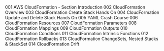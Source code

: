001 AWS CloudFormation - Section Introduction
002 CloudFormation Overview
003 CloudFormation Create Stack Hands On
004 CloudFormation Update and Delete Stack Hands On
005 YAML Crash Course
006 CloudFormation Resources
007 CloudFormation Parameters
008 CloudFormation Mappings
009 CloudFormation Outputs
010 CloudFormation Conditions
011 CloudFormation Intrinsic Functions
012 CloudFormation Rollbacks
013 CloudFormation ChangeSets, Nested Stacks & StackSet
014 CloudFormation Drift